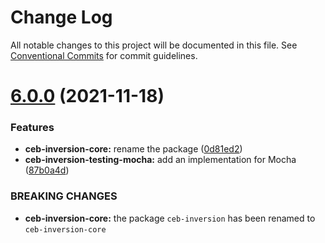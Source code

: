 # Change Log

All notable changes to this project will be documented in this file.
See [Conventional Commits](https://conventionalcommits.org) for commit guidelines.

# [6.0.0](https://github.com/tmorin/ceb/compare/v5.0.2...v6.0.0) (2021-11-18)


### Features

* **ceb-inversion-core:** rename the package ([0d81ed2](https://github.com/tmorin/ceb/commit/0d81ed27d528890a5fc58e5410122a9480622c1e))
* **ceb-inversion-testing-mocha:** add an implementation for Mocha ([87b0a4d](https://github.com/tmorin/ceb/commit/87b0a4df2eb84b1a9753ca5734a1b7f9331d40f0))


### BREAKING CHANGES

* **ceb-inversion-core:** the package `ceb-inversion` has been renamed to `ceb-inversion-core`
